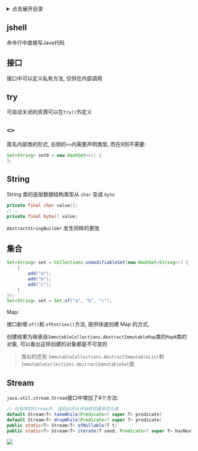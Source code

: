 <details>
<summary>点击展开目录</summary>
<!-- TOC -->

- [jshell](#jshell)
- [接口](#接口)
- [try](#try)
- [`<>`](#)
- [String](#string)
- [集合](#集合)
- [Stream](#stream)

<!-- /TOC -->
</details>

## jshell

命令行中直接写Java代码

## 接口

接口中可以定义私有方法, 仅供在内部调用

## try

可自动关闭的资源可以在`try()`外定义

## `<>`

匿名内部类的形式, 右侧的`<>`内需要声明类型, 而在9则不需要:
```Java
Set<String> set0 = new HashSet<>() {
};
```

## String

String 类的底层数据结构类型从 `char` 变成 `byte`
```Java
private final char value[];
// ↓
private final byte[] value;
```

`AbstractStringBuilder` 发生同样的更改

## 集合

```Java
Set<String> set = Collections.unmodifiableSet(new HashSet<String>() {
    {
        add("a");
        add("b");
        add("c");
    }
});
Set<String> set = Set.of("a", "b", "c");
```

Map:

接口新增 `of()`和 `ofEntries()`方法, 提供快速创建 Map 的方式,

创建结果为继承自`ImmutableCollections.AbstractImmutableMap`类的`MapN`类的对象, 可以看出这样创建的对象都是不可变的

> 类似的还有 `ImmutableCollections.AbstractImmutableList`和`ImmutableCollections.AbstractImmutableSet`类

## Stream

`java.util.stream.Stream`接口中增加了4个方法:

```Java
// 在有序的Stream中, 返回从开头开始的尽量多的元素
default Stream<T> takeWhile(Predicate<? super T> predicate)
default Stream<T> dropWhile(Predicate<? super T> predicate)
public static<T> Stream<T> ofNullable(T t)
public static<T> Stream<T> iterate(T seed, Predicate<? super T> hasNext, UnaryOperator<T> next)
```


[![](https://static.segmentfault.com/v-5b1df2a7/global/img/creativecommons-cc.svg)](https://creativecommons.org/licenses/by-nc-nd/4.0/)
